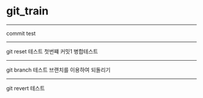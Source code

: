 # git_train

---
commit test


--------
git reset 테스트 
첫번쨰 커밋1
병합테스트


--------
git branch 테스트
브랜치를 이용하여 되돌리기


--------
git revert 테스트
